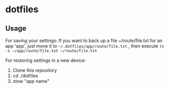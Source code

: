 # dotfiles
## Usage
For saving your settings:
If you want to back up a file ~/route/file.txt for an app 'app', just move it to 
```~/.dotfiles/app/route/file.txt```
, then execute
```ln -s ~/app/route/file.txt ~/route/file.txt```

For restoring settings in a new device:
1. Clone this repository
2. cd ./dotfiles
3. stow "app name"
